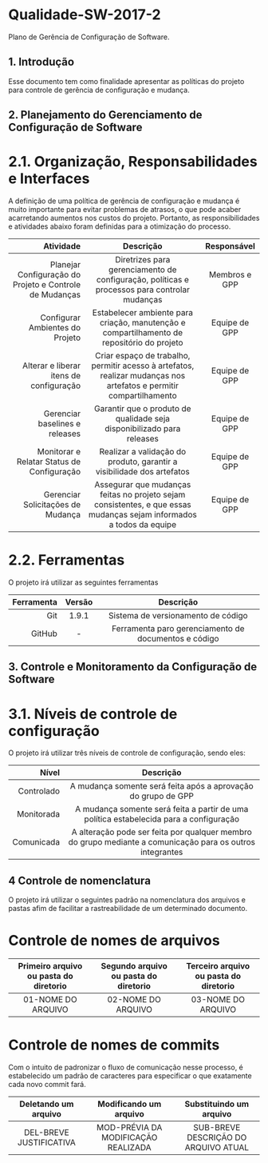 # Qualidade-SW-2017-2
Plano de Gerência de Configuração de Software. 

## 1. Introdução
Esse documento tem como finalidade apresentar as políticas do projeto para controle de gerência de configuração e mudança.

## 2. Planejamento do Gerenciamento de Configuração de Software 

# 2.1. Organização, Responsabilidades e Interfaces
A definição de uma política de gerência de configuração e mudança é muito importante para evitar problemas de atrasos, o que pode acaber acarretando aumentos nos custos do projeto. Portanto, as responsibilidades e atividades abaixo foram definidas para a otimização do processo.

Atividade      | Descrição | Responsável |
--------: | :---: | :---: |
Planejar Configuração do Projeto e Controle de Mudanças | Diretrizes para gerenciamento de configuração, políticas e processos para controlar mudanças | Membros e GPP | 
Configurar Ambientes do Projeto  | Estabelecer ambiente para criação, manutenção e compartilhamento de repositório do projeto | Equipe de GPP | 
Alterar e liberar itens de configuração | Criar espaço de trabalho, permitir acesso à artefatos, realizar mudanças nos artefatos e permitir compartilhamento | Equipe de GPP |
Gerenciar baselines e releases | Garantir que o produto de qualidade seja disponibilizado para releases | Equipe de GPP |
Monitorar e Relatar Status de Configuração | Realizar a validação do produto, garantir a visibilidade dos artefatos	 | Equipe de GPP |
Gerenciar Solicitações de Mudança | Assegurar que mudanças feitas no projeto sejam consistentes, e que essas mudanças sejam informados a todos da equipe | Equipe de GPP |


# 2.2. Ferramentas
O projeto irá utilizar as seguintes ferramentas

Ferramenta      | Versão | Descrição |
--------: | :---: | :---: |
Git | 1.9.1 | Sistema de versionamento de código | 
GitHub | - | Ferramenta paro gerenciamento de documentos e código | 

## 3. Controle e Monitoramento da Configuração de Software
# 3.1. Níveis de controle de configuração

O projeto irá utilizar três níveis de controle de configuração, sendo eles:

Nível      | Descrição |
--------: | :---: |
Controlado | A mudança somente será feita após a aprovação do grupo de GPP | 
Monitorada | A mudança somente será feita a partir de uma política estabelecida para a configuração | 
Comunicada | A alteração pode ser feita por qualquer membro do grupo mediante a comunicação para os outros integrantes | 



## 4 Controle de nomenclatura
O projeto irá utilizar o seguintes padrão na nomenclatura dos arquivos e pastas afim de facilitar a rastreabilidade de um determinado documento.
# Controle de nomes de arquivos

Primeiro arquivo ou pasta do diretorio | Segundo arquivo ou pasta do diretorio | Terceiro arquivo ou pasta do diretorio |
:---: | :---: | :---: | 
01-NOME DO ARQUIVO | 02-NOME DO ARQUIVO |  03-NOME DO ARQUIVO |

# Controle de nomes de commits
Com o intuito de padronizar o fluxo de comunicação nesse processo, é estabelecido um padrão de caracteres para especificar o que exatamente cada novo commit fará.

Deletando um arquivo | Modificando um arquivo | Substituindo um arquivo |
:---: | :---: | :---: | 
DEL-BREVE JUSTIFICATIVA | MOD-PRÉVIA DA MODIFICAÇÃO REALIZADA |  SUB-BREVE DESCRIÇÃO DO ARQUIVO ATUAL |
